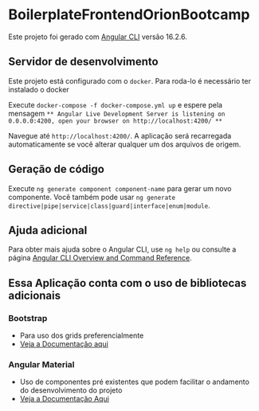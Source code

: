 # BoilerplateFrontendOrionBootcamp

Este projeto foi gerado com [Angular CLI](https://github.com/angular/angular-cli) versão 16.2.6.

## Servidor de desenvolvimento

Este projeto está configurado com o `docker`. Para roda-lo é necessário ter instalado o docker

Execute `docker-compose -f docker-compose.yml up` e espere pela mensagem `** Angular Live Development Server is listening on 0.0.0.0:4200, open your browser on http://localhost:4200/ **`

Navegue até `http://localhost:4200/`. A aplicação será recarregada automaticamente se você alterar qualquer um dos arquivos de origem.

## Geração de código

Execute `ng generate component component-name` para gerar um novo componente. Você também pode usar `ng generate directive|pipe|service|class|guard|interface|enum|module`.


## Ajuda adicional

Para obter mais ajuda sobre o Angular CLI, use `ng help` ou consulte a página [Angular CLI Overview and Command Reference](https://angular.io/cli).


## Essa Aplicação conta com o uso de bibliotecas adicionais

### Bootstrap 
- Para uso dos grids preferencialmente
- [Veja a Documentação aqui](https://getbootstrap.com/docs/5.2/getting-started/introduction/)

### Angular Material 
- Uso de componentes pré existentes que podem facilitar o andamento do desenvolvimento do projeto
- [Veja a Documentação Aqui](https://material.angular.io/components/categories)
